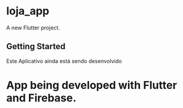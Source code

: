 # loja_app

A new Flutter project.

## Getting Started

Este Aplicativo ainda está sendo desenvolvido

# App being developed with Flutter and Firebase.
